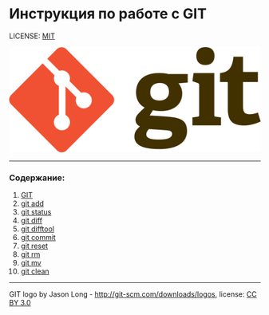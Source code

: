 # Инструкция по работе с GIT

LICENSE: [MIT](./license.md)

![git-logo](./assets/Git-logo.svg.png)

---

### Содержание:
1. [GIT](./GIT.md)
2. [git add](./add.md)
3. [git status](./status.md)
4. [git diff](./diff.md)
5. [git difftool](./difftool.md)
6. [git commit](./commit.md)
7. [git reset](./reset.md)
8. [git rm](./rm.md)
9. [git mv](./mv.md)
10. [git clean](./clean.md)

---

GIT logo by Jason Long - http://git-scm.com/downloads/logos, license: [CC BY 3.0](https://creativecommons.org/licenses/by/3.0/) 